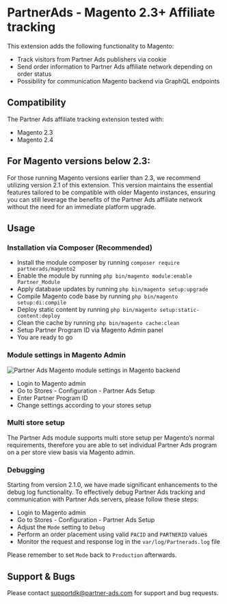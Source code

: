# PartnerAds - Magento 2.3+ Affiliate tracking

This extension adds the following functionality to Magento:

- Track visitors from Partner Ads publishers via cookie
- Send order information to Partner Ads affiliate network depending on order status
- Possibility for communication Magento backend via GraphQL endpoints

## Compatibility

The Partner Ads affiliate tracking extension tested with:

- Magento 2.3
- Magento 2.4

## For Magento versions below 2.3:

For those running Magento versions earlier than 2.3, we recommend utilizing version 2.1 of this extension.
This version maintains the essential features tailored to be compatible with older Magento instances, ensuring you can still leverage the benefits of the Partner Ads affiliate network without the need for an immediate platform upgrade.

## Usage

### Installation via Composer (Recommended)

- Install the module composer by running `composer require partnerads/magento2`
- Enable the module by running `php bin/magento module:enable Partner_Module`
- Apply database updates by running `php bin/magento setup:upgrade`
- Compile Magento code base by running `php bin/magento setup:di:compile`
- Deploy static content by running `php bin/magento setup:static-content:deploy`
- Clean the cache by running `php bin/magento cache:clean`
- Setup Partner Program ID via Magento Admin panel
- You are ready to go

### Module settings in Magento Admin

![Partner Ads Magento module settings in Magento backend](https://intelligo.link/jc/2022-02-3MQ23gE6kI.png)

- Login to Magento admin
- Go to Stores - Configuration - Partner Ads Setup
- Enter Partner Program ID
- Change settings according to your stores setup

### Multi store setup

The Partner Ads module supports multi store setup per Magento’s normal requirements, therefore you are able to set individual Partner Ads program on a per store view basis via Magento admin.

### Debugging

Starting from version 2.1.0, we have made significant enhancements to the debug log functionality. To effectively debug Partner Ads tracking and communication with Partner Ads servers, please follow these steps:

- Login to Magento admin
- Go to Stores - Configuration - Partner Ads Setup
- Adjust the `Mode` setting to `Debug`
- Perform an order placement using valid `PACID` and `PARTNERID` values
- Monitor the request and response log in the `var/log/Partnerads.log` file

Please remember to set `Mode` back to `Production` afterwards.

## Support & Bugs

Please contact supportdk@partner-ads.com for support and bug requests.

